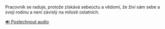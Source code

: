 
Pracovník se raduje, protože získává sebeúctu a vědomí, že živí sám sebe a svoji rodinu a není závislý na milosti ostatních.

[🔊 Poslechnout audio](/data/7-paragraphs/audio/chapter_105/para_003-Pracovnk-se-raduje-protoe-zskv-sebectu-a-v.mp3)
